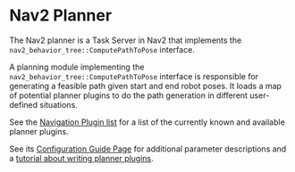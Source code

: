 # Nav2 Planner

The Nav2 planner is a Task Server in Nav2 that implements the `nav2_behavior_tree::ComputePathToPose` interface.

A planning module implementing the `nav2_behavior_tree::ComputePathToPose` interface is responsible for generating a feasible path given start and end robot poses. It loads a map of potential planner plugins to do the path generation in different user-defined situations.

See the [Navigation Plugin list](https://docs.nav2.org/plugins/index.html) for a list of the currently known and available planner plugins.

See its [Configuration Guide Page](https://docs.nav2.org/configuration/packages/configuring-planner-server.html) for additional parameter descriptions and a [tutorial about writing planner plugins](https://docs.nav2.org/plugin_tutorials/docs/writing_new_nav2planner_plugin.html).
